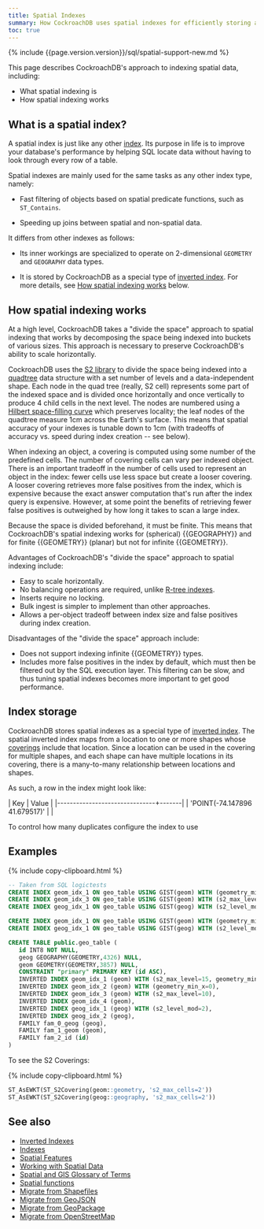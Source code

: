 ```yaml
---
title: Spatial Indexes
summary: How CockroachDB uses spatial indexes for efficiently storing and querying spatial data.
toc: true
---
```


{% include {{page.version.version}}/sql/spatial-support-new.md %}

This page describes CockroachDB's approach to indexing spatial data, including:

- What spatial indexing is
- How spatial indexing works

## What is a spatial index?

A spatial index is just like any other [index](indexes.html).  Its purpose in life is to improve your database's performance by helping SQL locate data without having to look through every row of a table.

Spatial indexes are mainly used for the same tasks as any other index type, namely:

- Fast filtering of objects based on spatial predicate functions, such as `ST_Contains`.

- Speeding up joins between spatial and non-spatial data.

It differs from other indexes as follows:

- Its inner workings are specialized to operate on 2-dimensional `GEOMETRY` and `GEOGRAPHY` data types.

- It is stored by CockroachDB as a special type of [inverted index](inverted-indexes.html).  For more details, see [How spatial indexing works](#how-spatial-indexing-works) below.

## How spatial indexing works

At a high level, CockroachDB takes a "divide the space" approach to spatial indexing that works by decomposing the space being indexed into buckets of various sizes.  This approach is necessary to preserve CockroachDB's ability to scale horizontally.

CockroachDB uses the [S2 library](https://s2geometry.io/) to divide the space being indexed into a [quadtree](https://en.wikipedia.org/wiki/Quadtree) data structure with a set number of levels and a data-independent shape. Each node in the quad tree (really, S2 cell) represents some part of the indexed space and is divided once horizontally and once vertically to produce 4 child cells in the next level. The nodes are numbered using a [Hilbert space-filling curve](https://en.wikipedia.org/wiki/Hilbert_curve) which preserves locality; the leaf nodes of the quadtree measure 1cm across the Earth's surface.  This means that spatial accuracy of your indexes is tunable down to 1cm (with tradeoffs of accuracy vs. speed during index creation -- see below).

When indexing an object, a covering is computed using some number of the predefined cells. The number of covering cells can vary per indexed object. There is an important tradeoff in the number of cells used to represent an object in the index: fewer cells use less space but create a looser covering. A looser covering retrieves more false positives from the index, which is expensive because the exact answer computation that's run after the index query is expensive. However, at some point the benefits of retrieving fewer false positives is outweighed by how long it takes to scan a large index.

Because the space is divided beforehand, it must be finite. This means that CockroachDB's spatial indexing works for (spherical) {{GEOGRAPHY}} and for finite {{GEOMETRY}} (planar) but not for infinite {{GEOMETRY}}.

Advantages of CockroachDB's "divide the space" approach to spatial indexing include:

+ Easy to scale horizontally.
+ No balancing operations are required, unlike [R-tree indexes](https://en.wikipedia.org/wiki/R-tree).
+ Inserts require no locking.
+ Bulk ingest is simpler to implement than other approaches.
+ Allows a per-object tradeoff between index size and false positives during index creation.

Disadvantages of the "divide the space" approach include:

+ Does not support indexing infinite {{GEOMETRY}} types.
+ Includes more false positives in the index by default, which must then be filtered out by the SQL execution layer.  This filtering can be slow, and thus tuning spatial indexes becomes more important to get good performance.

## Index storage

CockroachDB stores spatial indexes as a special type of [inverted index](inverted-indexes.html).  The spatial inverted index maps from a location to one or more shapes whose [coverings](spatial-glossary.html#covering) include that location.  Since a location can be used in the covering for multiple shapes, and each shape can have multiple locations in its covering, there is a many-to-many relationship between locations and shapes.

As such, a row in the index might look like:

| Key                           | Value |
|-------------------------------+-------|
| 'POINT(-74.147896 41.679517)' |       |

To control how many duplicates  configure the index to use 

## Examples

{% include copy-clipboard.html %}
~~~ sql
-- Taken from SQL logictests
CREATE INDEX geom_idx_1 ON geo_table USING GIST(geom) WITH (geometry_min_x=0, s2_max_level=15)
CREATE INDEX geom_idx_3 ON geo_table USING GIST(geom) WITH (s2_max_level=10)
CREATE INDEX geog_idx_1 ON geo_table USING GIST(geog) WITH (s2_level_mod=2)

CREATE INDEX geom_idx_1 ON geo_table USING GIST(geom) WITH (geometry_min_x=0, s2_max_level=15);
CREATE INDEX geog_idx_1 ON geo_table USING GIST(geog) WITH (s2_level_mod=3);

CREATE TABLE public.geo_table (
   id INT8 NOT NULL,
   geog GEOGRAPHY(GEOMETRY,4326) NULL,
   geom GEOMETRY(GEOMETRY,3857) NULL,
   CONSTRAINT "primary" PRIMARY KEY (id ASC),
   INVERTED INDEX geom_idx_1 (geom) WITH (s2_max_level=15, geometry_min_x=0),
   INVERTED INDEX geom_idx_2 (geom) WITH (geometry_min_x=0),
   INVERTED INDEX geom_idx_3 (geom) WITH (s2_max_level=10),
   INVERTED INDEX geom_idx_4 (geom),
   INVERTED INDEX geog_idx_1 (geog) WITH (s2_level_mod=2),
   INVERTED INDEX geog_idx_2 (geog),
   FAMILY fam_0_geog (geog),
   FAMILY fam_1_geom (geom),
   FAMILY fam_2_id (id)
)
~~~

To see the S2 Coverings:

{% include copy-clipboard.html %}
~~~ sql
ST_AsEWKT(ST_S2Covering(geom::geometry, 's2_max_cells=2'))
ST_AsEWKT(ST_S2Covering(geog::geography, 's2_max_cells=2'))
~~~

## See also

- [Inverted Indexes](inverted-indexes.html)
- [Indexes](indexes.html)
- [Spatial Features](spatial-features.html)
- [Working with Spatial Data](spatial-data.html)
- [Spatial and GIS Glossary of Terms](spatial-glossary.html)
- [Spatial functions](functions-and-operators.html#geospatial-functions)
- [Migrate from Shapefiles](migrate-from-shapefiles.html)
- [Migrate from GeoJSON](migrate-from-geojson.html)
- [Migrate from GeoPackage](migrate-from-geopackage.html)
- [Migrate from OpenStreetMap](migrate-from-openstreetmap.html)
